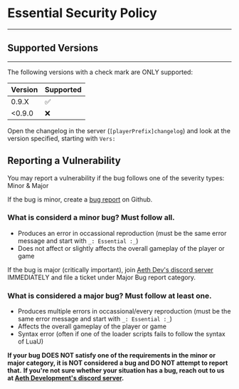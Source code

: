 # Essential Security Policy
---


## Supported Versions
---

The following versions with a check mark are ONLY supported:

| Version | Supported          |
| ------- | ------------------ |
| 0.9.X  | :white_check_mark: |
| <0.9.0  | :x: |

Open the changelog in the server (`[playerPrefix]changelog`) and look at the version specified, starting with `Vers:`

## Reporting a Vulnerability

You may report a vulnerability if the bug follows one of the severity types: Minor & Major

If the bug is minor, create a [bug report](https://github.com/Aethdev/Essential/issues/new/choose) on Github.

### What is considerd a minor bug? Must follow all.
- Produces an error in occassional reproduction (must be the same error message and start with `_: Essential :_`)
- Does not affect or slightly affects the overall gameplay of the player or game

If the bug is major (critically important), join [Aeth Dev's discord server](https://discord.gg/BZFw65wgtR) IMMEDIATELY and file a ticket under Major Bug report category.

### What is considered a major bug? Must follow at least one.
- Produces multiple errors in occassional/every reproduction (must be the same error message and start with `_: Essential :_`)
- Affects the overall gameplay of the player or game
- Syntax error (often if one of the loader scripts fails to follow the syntax of LuaU)

**If your bug DOES NOT satisfy one of the requirements in the minor or major category, it is NOT considered a bug and DO NOT attempt to report that.**
**If you're not sure whether your situation has a bug, reach out to us at [Aeth Development's discord server](https://discord.gg/BZFw65wgtR).**